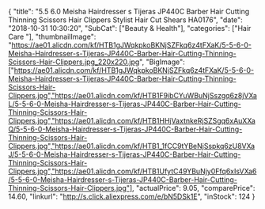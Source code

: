 {
	"title": "5.5  6.0  Meisha Hairdresser s Tijeras JP440C Barber Hair Cutting Thinning Scissors Hair Clippers Stylist Hair Cut Shears HA0176",
	"date": "2018-10-31 10:30:20",
	"SubCat": ["Beauty & Health"],
	"categories": ["Hair Care "],
	"thumbnailImage": "https://ae01.alicdn.com/kf/HTB1gJWqkpkoBKNjSZFkq6z4tFXaK/5-5-6-0-Meisha-Hairdresser-s-Tijeras-JP440C-Barber-Hair-Cutting-Thinning-Scissors-Hair-Clippers.jpg_220x220.jpg",
	"BigImage": ["https://ae01.alicdn.com/kf/HTB1gJWqkpkoBKNjSZFkq6z4tFXaK/5-5-6-0-Meisha-Hairdresser-s-Tijeras-JP440C-Barber-Hair-Cutting-Thinning-Scissors-Hair-Clippers.jpg","https://ae01.alicdn.com/kf/HTB1F9ibCYuWBuNjSszgq6z8jVXaL/5-5-6-0-Meisha-Hairdresser-s-Tijeras-JP440C-Barber-Hair-Cutting-Thinning-Scissors-Hair-Clippers.jpg","https://ae01.alicdn.com/kf/HTB1HHjVaxtnkeRjSZSgq6xAuXXaQ/5-5-6-0-Meisha-Hairdresser-s-Tijeras-JP440C-Barber-Hair-Cutting-Thinning-Scissors-Hair-Clippers.jpg","https://ae01.alicdn.com/kf/HTB1_1fCC9tYBeNjSspkq6zU8VXaJ/5-5-6-0-Meisha-Hairdresser-s-Tijeras-JP440C-Barber-Hair-Cutting-Thinning-Scissors-Hair-Clippers.jpg","https://ae01.alicdn.com/kf/HTB1UfytC49YBuNjy0Ffq6xIsVXa6/5-5-6-0-Meisha-Hairdresser-s-Tijeras-JP440C-Barber-Hair-Cutting-Thinning-Scissors-Hair-Clippers.jpg"],
	"actualPrice": 9.05,
	"comparePrice": 14.60,
	"linkurl": "http://s.click.aliexpress.com/e/bN5DSk1E",
	"inStock": 124
}
